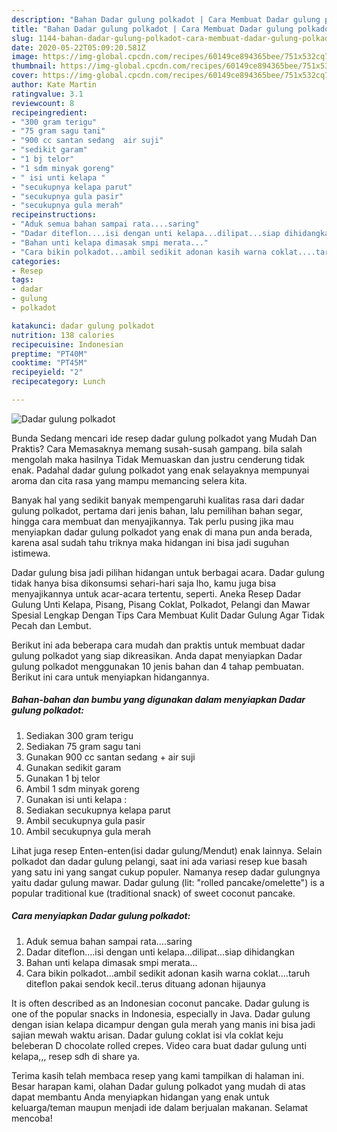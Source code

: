 ```yaml
---
description: "Bahan Dadar gulung polkadot | Cara Membuat Dadar gulung polkadot Yang Paling Enak"
title: "Bahan Dadar gulung polkadot | Cara Membuat Dadar gulung polkadot Yang Paling Enak"
slug: 1144-bahan-dadar-gulung-polkadot-cara-membuat-dadar-gulung-polkadot-yang-paling-enak
date: 2020-05-22T05:09:20.581Z
image: https://img-global.cpcdn.com/recipes/60149ce894365bee/751x532cq70/dadar-gulung-polkadot-foto-resep-utama.jpg
thumbnail: https://img-global.cpcdn.com/recipes/60149ce894365bee/751x532cq70/dadar-gulung-polkadot-foto-resep-utama.jpg
cover: https://img-global.cpcdn.com/recipes/60149ce894365bee/751x532cq70/dadar-gulung-polkadot-foto-resep-utama.jpg
author: Kate Martin
ratingvalue: 3.1
reviewcount: 8
recipeingredient:
- "300 gram terigu"
- "75 gram sagu tani"
- "900 cc santan sedang  air suji"
- "sedikit garam"
- "1 bj telor"
- "1 sdm minyak goreng"
- " isi unti kelapa "
- "secukupnya kelapa parut"
- "secukupnya gula pasir"
- "secukupnya gula merah"
recipeinstructions:
- "Aduk semua bahan sampai rata....saring"
- "Dadar diteflon....isi dengan unti kelapa...dilipat...siap dihidangkan"
- "Bahan unti kelapa dimasak smpi merata..."
- "Cara bikin polkadot...ambil sedikit adonan kasih warna coklat....taruh diteflon pakai sendok kecil..terus dituang adonan hijaunya"
categories:
- Resep
tags:
- dadar
- gulung
- polkadot

katakunci: dadar gulung polkadot 
nutrition: 138 calories
recipecuisine: Indonesian
preptime: "PT40M"
cooktime: "PT45M"
recipeyield: "2"
recipecategory: Lunch

---
```



![Dadar gulung polkadot](https://img-global.cpcdn.com/recipes/60149ce894365bee/751x532cq70/dadar-gulung-polkadot-foto-resep-utama.jpg)

Bunda Sedang mencari ide resep dadar gulung polkadot yang Mudah Dan Praktis? Cara Memasaknya memang susah-susah gampang. bila salah mengolah maka hasilnya Tidak Memuaskan dan justru cenderung tidak enak. Padahal dadar gulung polkadot yang enak selayaknya mempunyai aroma dan cita rasa yang mampu memancing selera kita.

Banyak hal yang sedikit banyak mempengaruhi kualitas rasa dari dadar gulung polkadot, pertama dari jenis bahan, lalu pemilihan bahan segar, hingga cara membuat dan menyajikannya. Tak perlu pusing jika mau menyiapkan dadar gulung polkadot yang enak di mana pun anda berada, karena asal sudah tahu triknya maka hidangan ini bisa jadi suguhan istimewa.

Dadar gulung bisa jadi pilihan hidangan untuk berbagai acara. Dadar gulung tidak hanya bisa dikonsumsi sehari-hari saja lho, kamu juga bisa menyajikannya untuk acar-acara tertentu, seperti. Aneka Resep Dadar Gulung Unti Kelapa, Pisang, Pisang Coklat, Polkadot, Pelangi dan Mawar Spesial Lengkap Dengan Tips Cara Membuat Kulit Dadar Gulung Agar Tidak Pecah dan Lembut.


Berikut ini ada beberapa cara mudah dan praktis untuk membuat dadar gulung polkadot yang siap dikreasikan. Anda dapat menyiapkan Dadar gulung polkadot menggunakan 10 jenis bahan dan 4 tahap pembuatan. Berikut ini cara untuk menyiapkan hidangannya.

<!--inarticleads1-->

##### Bahan-bahan dan bumbu yang digunakan dalam menyiapkan Dadar gulung polkadot:

1. Sediakan 300 gram terigu
1. Sediakan 75 gram sagu tani
1. Gunakan 900 cc santan sedang + air suji
1. Gunakan sedikit garam
1. Gunakan 1 bj telor
1. Ambil 1 sdm minyak goreng
1. Gunakan  isi unti kelapa :
1. Sediakan secukupnya kelapa parut
1. Ambil secukupnya gula pasir
1. Ambil secukupnya gula merah


Lihat juga resep Enten-enten(isi dadar gulung/Mendut) enak lainnya. Selain polkadot dan dadar gulung pelangi, saat ini ada variasi resep kue basah yang satu ini yang sangat cukup populer. Namanya resep dadar gulungnya yaitu dadar gulung mawar. Dadar gulung (lit: &#34;rolled pancake/omelette&#34;) is a popular traditional kue (traditional snack) of sweet coconut pancake. 

<!--inarticleads2-->

##### Cara menyiapkan Dadar gulung polkadot:

1. Aduk semua bahan sampai rata....saring
1. Dadar diteflon....isi dengan unti kelapa...dilipat...siap dihidangkan
1. Bahan unti kelapa dimasak smpi merata...
1. Cara bikin polkadot...ambil sedikit adonan kasih warna coklat....taruh diteflon pakai sendok kecil..terus dituang adonan hijaunya


It is often described as an Indonesian coconut pancake. Dadar gulung is one of the popular snacks in Indonesia, especially in Java. Dadar gulung dengan isian kelapa dicampur dengan gula merah yang manis ini bisa jadi sajian mewah waktu arisan. Dadar gulung coklat isi vla coklat keju beleberan D chocolate rolled crepes. Video cara buat dadar gulung unti kelapa,,, resep sdh di share ya. 

Terima kasih telah membaca resep yang kami tampilkan di halaman ini. Besar harapan kami, olahan Dadar gulung polkadot yang mudah di atas dapat membantu Anda menyiapkan hidangan yang enak untuk keluarga/teman maupun menjadi ide dalam berjualan makanan. Selamat mencoba!
